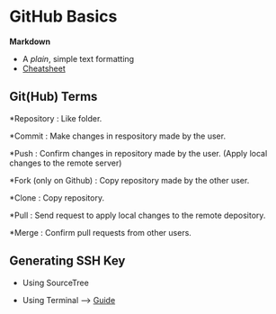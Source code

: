 # GitHub Basics

**Markdown** 
- A _plain_, simple text formatting 
- [Cheatsheet](https://github.com/adam-p/markdown-here/wiki/Markdown-Cheatsheet)

## Git(Hub) Terms
*Repository : Like folder. 

*Commit : Make changes in respository made by the user.

*Push : Confirm changes in repository made by the user. (Apply local changes to the remote server)

*Fork (only on Github) : Copy repository made by the other user.

*Clone : Copy repository.

*Pull : Send request to apply local changes to the remote depository.

*Merge : Confirm pull requests from other users.

## Generating SSH Key 
- Using SourceTree

- Using Terminal -->
[Guide](https://help.github.com/articles/generating-a-new-ssh-key-and-adding-it-to-the-ssh-agent/#generating-a-new-ssh-key)
